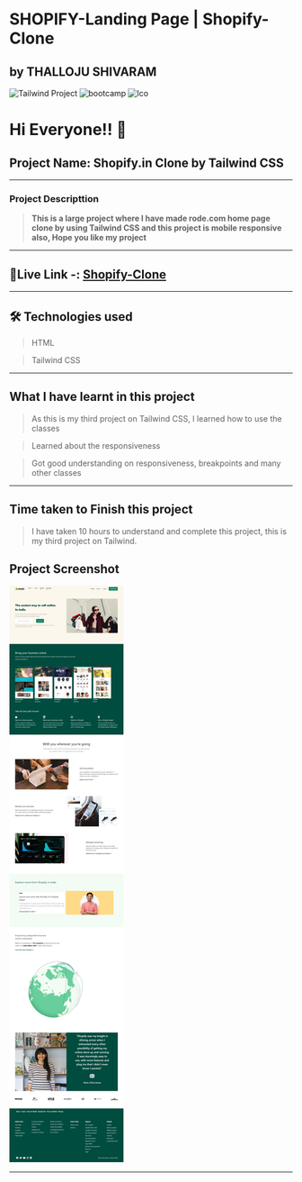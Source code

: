 # SHOPIFY-Landing Page | Shopify-Clone
## by THALLOJU SHIVARAM
 ![Tailwind Project](https://img.shields.io/badge/Tailwind%20-project-green) ![bootcamp](https://img.shields.io/badge/JS-Bootcamp-yellow) ![lco](https://img.shields.io/badge/iNeuron-LCO-green)


# Hi Everyone!! 👋


## Project Name: Shopify.in Clone by Tailwind CSS
---

### Project Descripttion

> **This is a large project where I have made rode.com home page clone by using Tailwind CSS and this project is mobile responsive also, Hope you like my project**

---
## 🔗Live Link -: [Shopify-Clone](https://shopifyclon.netlify.app/)

---


## 🛠 Technologies used

> HTML

> Tailwind CSS

---

## What I have learnt in this project

> As this is my third project on Tailwind CSS, I learned how to use the classes

> Learned about the responsiveness

> Got good understanding on responsiveness, breakpoints and many other classes

---

## Time taken to Finish this project

> I have taken 10 hours to understand and complete this project, this is my third project on Tailwind.



## Project Screenshot

![image](/Screenshots/shopifyfullscreenshot.png)

---



